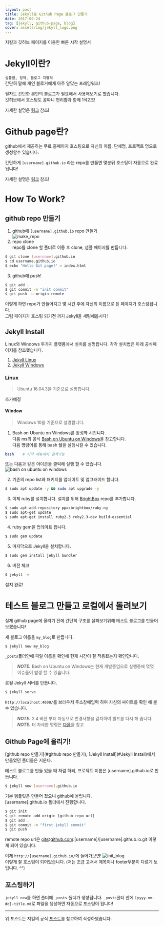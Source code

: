```yaml
---
layout: post
title: Jekyll로 Github Page 블로그 만들기
date: 2017-06-24
tag: [jekyll, github-page, blog]
cover: assets/img/jekyll_logo.png
---
```

지킬과 깃허브 페이지를 이용한 빠른 시작 설명서    

# Jekyll이란?
`심플함, 정적, 블로그 지향적`  
간단히 말해 개인 블로거에게 아주 알맞는 프레임워크!

필자도 간단한 본인의 블로그가 필요해서 사용해보기로 했습니다.  
깃허브에서 호스팅도 공짜니 편리함과 함께 1석2조!

자세한 설명은 [링크](https://jekyllrb.com/) 참조!

# Github page란?
github에서 제공하는 무료 홈페이지 호스팅으로 자신의 이름, 단체명, 프로젝트 명으로 생성할수 있습니다.

간단하게 `[username].github.io` 라는 repo를 만들면
몇분뒤 호스팅이 자동으로 완료 됩니다!

자세한 설명은 [링크](https://pages.github.com/) 참조!

# How To Work?

## github repo 만들기
1. github에 `[username].github.io` repo 만들기     
    ![make_repo](https://user-images.githubusercontent.com/6357456/27508224-799bfbb4-591b-11e7-8099-f5cf172f32d7.png)  
2. repo clone  
repo를 clone 할 폴더로 이동 후 clone, 샘플 페이지를 만듭니다.  
```bash
$ git clone [username].github.io
$ cd username.github,io
$ echo "Hello Git page!" > index.html
```
3. github에 push!
```bash
$ git add .
$ git commit -m "init commit"
$ git push -u origin remote
```
이렇게 하면 repo가 만들어지고 몇 시간 후에 자신의 이름으로 된 페이지가 호스팅됩니다.  
그럼 페이지가 호스팅 되기전 까지 Jekyll을 세팅해봅시다!

## Jekyll Install
Linux와 Windows 두가지 플랫폼에서 설치를 설명합니다.
각각 설치법은 아래 공식페이지를 참조했습니다. 
1. [Jekyll Linux](https://jekyllrb.com/docs/installation/)
2. [Jekyll Windows](https://jekyllrb.com/docs/windows/) 

### Linux
> Ubuntu 16.04.3을 기준으로 설명합니다.

추가예정

#### Window
> Windows 10을 기준으로 설명합니다.

1. Bash on Ubuntu on Windows를 활성화 시킵니다.  
다음 ms의 공식 [Bash on Ubuntu on Windows](https://msdn.microsoft.com/ko-kr/commandline/wsl/about)을 참고합니다.  
다음 명령어를 통해 bash 쉘을 실행시킬 수 있습니다.
```bash
bash    # 시작 메뉴에서 검색가능 
```
또는 다음과 같은 아이콘을 클릭해 실행 할 수 있습니다.  
![bash on ubuntu on windows](https://user-images.githubusercontent.com/6357456/27509887-7d822f48-5941-11e7-988a-4e25138992aa.png)

2. 기존의 repo list와 패키지를 업데이트 및 업그래이드 합니다.
```bash
$ sudo apt update -y && sudo apt upgrade -y
```
3. 이제 ruby를 설치합니다. 설치를 위해 [BrightBox](https://www.brightbox.com/docs/ruby/ubuntu/) repo를 추가합니다.
```bash
$ sudo apt-add-repository ppa:brightbox/ruby-ng
$ sudo apt-get update
$ sudo apt-get install ruby2.3 ruby2.3-dev build-essential
```
4. ruby gem을 업데이트 합니다.
```bash
$ sudo gem update
```
5. 마지막으로 Jekyll을 설치합니다.
```bash
$ sudo gem install jekyll bundler
```
6. 버전 체크
```bash
$ jekyll -v
```
설치 완료!

# 테스트 블로그 만들고 로컬에서 돌려보기
실제 github page에 올리기 전에 간단히 구조를 살펴보기위해 테스트 블로그를 만들어보겠습니다!

새 블로그 이름을 `my_blog`로 만듭니다.
```bash
$ jekyll new my_blog
```
`_posts`폴더안에 파일 이름을 확인해 현재 시간이 잘 적용됬는지 확인합니다.
> ***NOTE.*** Bash on Ubuntu on Windows는 현재 개발중임으로 실행중에 몇몇 이슈들이 발생 할 수 있습니다.

로컬 Jekyll 서버를 만듭니다.
```bash
$ jekyll serve
```
`http://localhost:4000/`를 브라우저 주소창에입력 하여 자신의 싸이트를 확인 해 볼 수 있습니다.  
> ***NOTE.*** 2.4 버전 부터 자동으로 변경사항을 감지하여 빌드를 다시 해 줍니다.  
> ***NOTE.*** 더 자세한 명령은 [다음](http://jekyllrb-ko.github.io/docs/usage/)을 참고

## Github Page에 올리기!

[github repo 만들기](#github repo 만들기), [Jekyll Install](#Jekyll Install)에서 만들었던 폴더들은 지운다.

테스트 블로그를 만들 었을 때 처럼 하되, 프로젝트 이름은 [username].github.io로 만듭니다.
```bash
$ jekyll new [username].github.io
```
기본 템플릿은 만들어 졌으니 github에 올립니다.  
[username].github.io 폴더에서 진행합니다.  
```bash
$ git init
$ git remote add origin [github repo url]
$ git add .
$ git commit -m "first jekyll commit"
$ git push
```
remote repo url은 git@github.com:[username]/[username].github.io.git 이렇게 되어 있습니다.

이제 `http://[username].github.io/`에 들어가보면!
![init_blog](https://user-images.githubusercontent.com/6357456/27743476-1a153f3a-5df7-11e7-8df7-2c46c5a3475d.png)  
이렇게 잘 호스팅이 되어있습니다. (저는 조금 고쳐서 제목이나 footer부분이 다르게 보입니다. ^^)

## 포스팅하기
`jekyll new`를 하면 폴더에 `_posts` 폴더가 생성됩니다.
`_posts`폴더 안에 `[yyyy-mm-dd]-title.md`로 파일을 생성하면 자동으로 포스팅이 됩니다!

---
위 포스트는 지킬의 공식 
[포스트](http://http://jekyllrb-ko.github.io/docs/home/)를 참고하여 작성하였습니다.
